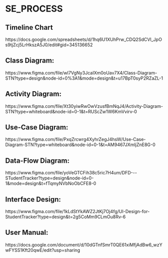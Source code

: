 # SE_PROCESS

<h2>Timeline Chart</h2>
https://docs.google.com/spreadsheets/d/1hq6U1XUhPrw_CDQ2SdCVl_JpOs9tjZcj5LrHkszA5J0/edit#gid=345136652

<h2>Class Diagram:</h2>
https://www.figma.com/file/wI7VgNy3JcaIXm0oUav7X4/Class-Diagram-STN?type=design&node-id=0%3A1&mode=design&t=u17BpT0syP2RZaZL-1

<h2>Activity Diagram:</h2>
https://www.figma.com/file/Xt30yiwRwOwVzusfBmNqJ4/Activity-Diagram-STN?type=whiteboard&node-id=0-1&t=RUScZw1W6KmVvirv-0

<h2>Use-Case Diagram:</h2>
https://www.figma.com/file/PxqZrcwrg4XyhrZegJ4hsW/Use-Case-Diagram-STN?type=whiteboard&node-id=0-1&t=AM9467JXmIjZnE8G-0

<h2>Data-Flow Diagram:</h2>
https://www.figma.com/file/yoVeGTCFih38c5ric7H4um/DFD---STudentTracker?type=design&node-id=0-1&mode=design&t=fTqmyNVbNoObCFE8-0

<h2>Interface Design:</h2>
https://www.figma.com/file/1kLdStYkAWZ2JtKj7Oj4fg/UI-Design-for-StudentTracker?type=design&t=2g5CoMm9CLmOu8Rv-6

<h2>User Manual: </h2>
https://docs.google.com/document/d/10dGTnfSmrT0QE61xiMfjAdBw6_wzYwFYSS1Kft20qwE/edit?usp=sharing
